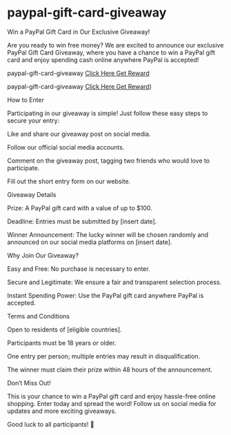 # paypal-gift-card-giveaway

Win a PayPal Gift Card in Our Exclusive Giveaway!

Are you ready to win free money? We are excited to announce our exclusive PayPal Gift Card Giveaway, where you have a chance to win a PayPal gift card and enjoy spending cash online anywhere PayPal is accepted!

paypal-gift-card-giveaway [Click Here Get Reward](https://getwonmoney.com/25/)


paypal-gift-card-giveaway [Click Here Get Reward](https://getwonmoney.com/abcd/))

How to Enter

Participating in our giveaway is simple! Just follow these easy steps to secure your entry:

Like and share our giveaway post on social media.

Follow our official social media accounts.

Comment on the giveaway post, tagging two friends who would love to participate.

Fill out the short entry form on our website.

Giveaway Details

Prize: A PayPal gift card with a value of up to $100.

Deadline: Entries must be submitted by [insert date].

Winner Announcement: The lucky winner will be chosen randomly and announced on our social media platforms on [insert date].

Why Join Our Giveaway?

Easy and Free: No purchase is necessary to enter.

Secure and Legitimate: We ensure a fair and transparent selection process.

Instant Spending Power: Use the PayPal gift card anywhere PayPal is accepted.

Terms and Conditions

Open to residents of [eligible countries].

Participants must be 18 years or older.

One entry per person; multiple entries may result in disqualification.

The winner must claim their prize within 48 hours of the announcement.

Don’t Miss Out!

This is your chance to win a PayPal gift card and enjoy hassle-free online shopping. Enter today and spread the word! Follow us on social media for updates and more exciting giveaways.

Good luck to all participants! 🎉
